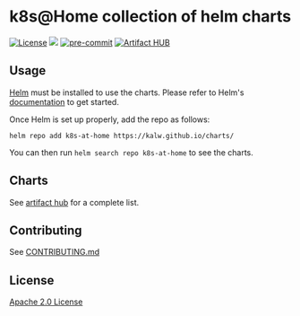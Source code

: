 # k8s@Home collection of helm charts

[![License](https://img.shields.io/badge/License-Apache%202.0-blue.svg)](https://opensource.org/licenses/Apache-2.0)
[![](https://github.com/kalw/charts/workflows/Release%20Charts/badge.svg?branch=master)](https://github.com/kalw/charts/actions)
[![pre-commit](https://img.shields.io/badge/pre--commit-enabled-brightgreen?logo=pre-commit&logoColor=white)](https://github.com/pre-commit/pre-commit)
[![Artifact HUB](https://img.shields.io/endpoint?url=https://artifacthub.io/badge/repository/kalw)](https://artifacthub.io/packages/search?repo=kalw)
## Usage

[Helm](https://helm.sh) must be installed to use the charts.
Please refer to Helm's [documentation](https://helm.sh/docs/) to get started.

Once Helm is set up properly, add the repo as follows:

```console
helm repo add k8s-at-home https://kalw.github.io/charts/
```

You can then run `helm search repo k8s-at-home` to see the charts.

## Charts

See [artifact hub](https://artifacthub.io/packages/search?org=kalw) for a complete list.

## Contributing

See [CONTRIBUTING.md](./CONTRIBUTING.md)

## License

[Apache 2.0 License](./LICENSE) 
